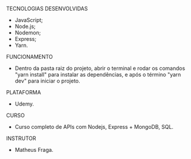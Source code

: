 TECNOLOGIAS DESENVOLVIDAS
- JavaScript;
- Node.js;
- Nodemon;
- Express;
- Yarn.

FUNCIONAMENTO
- Dentro da pasta raiz do projeto, abrir o terminal e rodar os comandos "yarn install" para instalar as dependências, e após o término "yarn dev" para iniciar o projeto.

PLATAFORMA
- Udemy.

CURSO
- Curso completo de APIs com Nodejs, Express + MongoDB, SQL.

INSTRUTOR
- Matheus Fraga.
